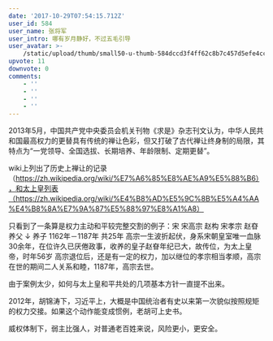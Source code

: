 ```yaml
---
date: '2017-10-29T07:54:15.712Z'
user_id: 584
user_name: 张将军
user_intro: 哪有岁月静好，不过五毛引导
user_avatar: >-
    /static/upload/thumb/small50-u-thumb-584dccd3f4ff62c8b7c457d5efe4cce4644294041c7.png
upvote: 11
downvote: 0
comments:
    - ''
    - ''
    - ''
    - ''
---
```


2013年5月，中国共产党中央委员会机关刊物《求是》杂志刊文认为，中华人民共和国最高权力的更替具有传统的禅让色彩，但又打破了古代禅让终身制的局限，其特点为“一党领导、全国选拔、长期培养、年龄限制、定期更替”。

wiki上列出了历史上禅让的记录（https://zh.wikipedia.org/wiki/%E7%A6%85%E8%AE%A9%E5%88%B6），和太上皇列表（https://zh.wikipedia.org/wiki/%E4%B8%AD%E5%9C%8B%E5%A4%AA%E4%B8%8A%E7%9A%87%E5%88%97%E8%A1%A8）

只看到了一条算是权力主动和平较完整交割的例子：宋 宋高宗 赵构 宋孝宗 赵昚 养父 ↓ 养子 1162年－1187年 共25年 高宗一生波折起伏，身系宋朝皇室唯一血脉30余年，在位许久已厌倦政事，收养的皇子赵眘年纪已大，故传位，为太上皇帝，时年56岁 高宗退位后，还是有一定的权力，加以继位的孝宗相当孝顺，高宗在世的期间二人关系和睦，1187年，高宗去世。

由于案例太少，如何与太上皇和平共处的几项基本方针一直提不出来。

2012年，胡锦涛下，习近平上，大概是中国统治者有史以来第一次貌似按照规矩的权力交接。如果这个动作能变成惯例，老胡可上史书。

威权体制下，弱主比强人，对普通老百姓来说，风险更小，更安全。
